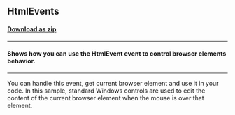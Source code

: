 ## HtmlEvents
#### [Download as zip](https://grapecity.github.io/DownGit/#/home?url=https://github.com/GrapeCity/ComponentOne-WinForms-Samples/tree/master/NetFramework\XHtmlEditor\CS\HtmlEvents)
____
#### Shows how you can use the HtmlEvent event to control browser elements behavior.
____
You can handle this event, get current browser element and use it in your code. In this sample, standard Windows controls are used to edit the content of the current browser element when the mouse is over that element. 